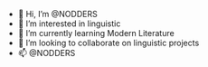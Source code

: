 - 👋 Hi, I’m @NODDERS
- 👀 I’m interested in linguistic
- 🌱 I’m currently learning Modern Literature
- 💞️ I’m looking to collaborate on linguistic projects
- 📫 @NODDERS

<!---
NODDERS/NODDERS is a ✨ special ✨ repository because its `README.md` (this file) appears on your GitHub profile.
You can click the Preview link to take a look at your changes.
--->
